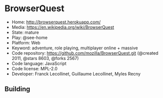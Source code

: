 # BrowserQuest

- Home: http://browserquest.herokuapp.com/
- Media: https://en.wikipedia.org/wiki/BrowserQuest
- State: mature
- Play: @see-home
- Platform: Web
- Keyword: adventure, role playing, multiplayer online + massive
- Code repository: https://github.com/mozilla/BrowserQuest.git (@created 2011, @stars 8603, @forks 2567)
- Code language: JavaScript
- Code license: MPL-2.0
- Developer: Franck Lecollinet, Guillaume Lecollinet, Myles Recny

## Building


